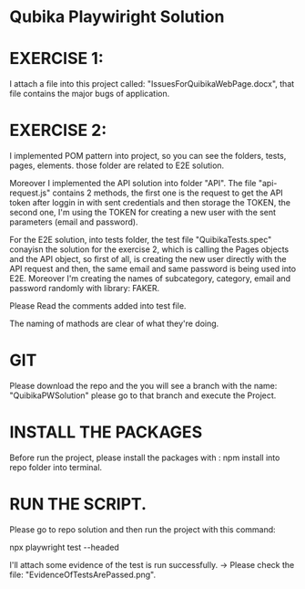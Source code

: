 # Qubika Playwiright Solution

# EXERCISE 1: 

I attach a file into this project called: "IssuesForQuibikaWebPage.docx", that file contains the major bugs of application. 

# EXERCISE 2:

I implemented POM pattern into project, so you can see the folders, tests, pages, elements. those folder are related to E2E solution.

Moreover I implemented the API solution into folder "API". The file "api-request.js" contains 2 methods, the first one is the request to get the API token after loggin in with sent credentials and then storage the TOKEN, the second one, I'm using the TOKEN for creating a new user with the sent parameters (email and password).

For the E2E solution, into tests folder, the test file "QuibikaTests.spec" conayisn the solution for the exercise 2, which is calling the Pages objects and the API object, so first of all, is creating the new user directly with the API request and then, the same email and same password is being used into E2E.
Moreover I'm creating the names of subcategory, category, email and password randomly with library: FAKER.

Please Read the comments added into test file.

The naming of mathods are clear of what they're doing.

# GIT

Please download the repo and the you will see a branch with the name: "QuibikaPWSolution" please go to that branch 
and execute the Project.

# INSTALL THE PACKAGES

Before run the project, please install the packages with : npm install into repo folder into terminal.

# RUN THE SCRIPT.

Please go to repo solution and then run the project with this command: 

npx playwright test --headed

I'll attach some evidence of the test is run successfully. -> Please check the file: "EvidenceOfTestsArePassed.png".
